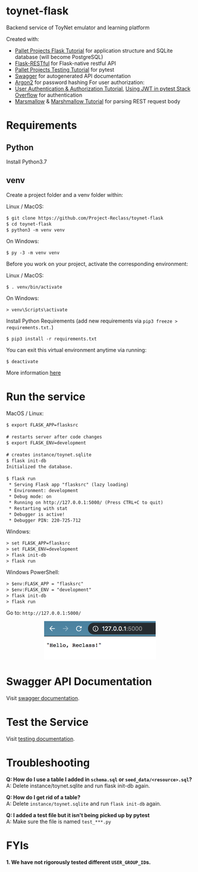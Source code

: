 # toynet-flask
Backend service of ToyNet emulator and learning platform

Created with:
- [Pallet Projects Flask Tutorial](https://flask.palletsprojects.com/en/1.1.x/) for application structure and SQLite database (will become PostgreSQL)
- [Flask-RESTful](https://flask-restful.readthedocs.io/en/latest/quickstart.html) for Flask-native restful API
- [Pallet Projects Testing Tutorial](https://flask.palletsprojects.com/en/1.1.x/testing/) for pytest
- [Swagger](https://swagger.io/) for autogenerated API documentation
- [Argon2](https://argon2-cffi.readthedocs.io/en/stable/argon2.html) for password hashing
For user authorization:
- [User Authentication & Authorization Tutorial](https://dev.to/paurakhsharma/flask-rest-api-part-3-authentication-and-authorization-5935), [Using JWT in pytest Stack Overflow](https://stackoverflow.com/questions/46846762/flask-jwt-extended-fake-authorization-header-during-testing-pytest) for authentication
- [Marsmallow](https://marshmallow.readthedocs.io/en/stable/index.html) & [Marshmallow Tutorial](https://www.cameronmacleod.com/blog/better-validation-flask-marshmallow) for parsing REST request body

# Requirements

## Python

Install Python3.7

## venv
Create a project folder and a venv folder within:

Linux / MacOS:
```
$ git clone https://github.com/Project-Reclass/toynet-flask
$ cd toynet-flask
$ python3 -m venv venv
```

On Windows:
```
$ py -3 -m venv venv
```

Before you work on your project, activate the corresponding environment:

Linux / MacOS:
```
$ . venv/bin/activate
```

On Windows:
```
> venv\Scripts\activate
```

Install Python Requirements (add new requirements via `pip3 freeze > requirements.txt.`)
```
$ pip3 install -r requirements.txt
```

You can exit this virtual environment anytime via running:
```
$ deactivate
```

More information [here](https://docs.python.org/3/library/venv.html)

# Run the service

MacOS / Linux:
```
$ export FLASK_APP=flasksrc

# restarts server after code changes
$ export FLASK_ENV=development

# creates instance/toynet.sqlite
$ flask init-db 
Initialized the database.

$ flask run
 * Serving Flask app "flasksrc" (lazy loading)
 * Environment: development
 * Debug mode: on
 * Running on http://127.0.0.1:5000/ (Press CTRL+C to quit)
 * Restarting with stat
 * Debugger is active!
 * Debugger PIN: 220-725-712
 ```

Windows:
```
> set FLASK_APP=flasksrc
> set FLASK_ENV=development
> flask init-db
> flask run
```

Windows PowerShell:
```
> $env:FLASK_APP = "flasksrc"
> $env:FLASK_ENV = "development"
> flask init-db
> flask run
```

Go to: `http://127.0.0.1:5000/`
<p align="center"> <kbd> <img src="documentation/images/hello-reclass.png" width="300" /> </kbd> </p>

# Swagger API Documentation

Visit [swagger documentation](documentation/swagger.md).

# Test the Service

Visit [testing documentation](documentation/testing.md).

# Troubleshooting

**Q: How do I use a table I added in `schema.sql` or `seed_data/<resource>.sql`?**<br/>
A: Delete instance/toynet.sqlite and run flask init-db again.

**Q: How do I get rid of a table?**<br/>
A: Delete `instance/toynet.sqlite` and run `flask init-db` again.

**Q: I added a test file but it isn't being picked up by pytest**<br/>
A: Make sure the file is named `test_***.py`

# FYIs

**1. We have not rigorously tested different `USER_GROUP_ID`s.**
